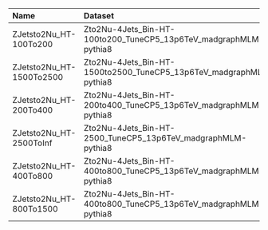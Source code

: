 | Name                     | Dataset                                                            | RunIII2024Summer24 Request          | Status                               |
|:-------------------------|:-------------------------------------------------------------------|:------------------------------------|:-------------------------------------|
| ZJetsto2Nu_HT-100To200   | Zto2Nu-4Jets_Bin-HT-100to200_TuneCP5_13p6TeV_madgraphMLM-pythia8   | GEN-RunIII2024Summer24wmLHEGS-00280 | $${\color{green}\textbf{DONE}}$$     |
| ZJetsto2Nu_HT-1500To2500 | Zto2Nu-4Jets_Bin-HT-1500to2500_TuneCP5_13p6TeV_madgraphMLM-pythia8 | GEN-RunIII2024Summer24wmLHEGS-00284 | $${\color{blue}\textbf{SUBMITTED}}$$ |
| ZJetsto2Nu_HT-200To400   | Zto2Nu-4Jets_Bin-HT-200to400_TuneCP5_13p6TeV_madgraphMLM-pythia8   | GEN-RunIII2024Summer24wmLHEGS-00281 | $${\color{green}\textbf{DONE}}$$     |
| ZJetsto2Nu_HT-2500ToInf  | Zto2Nu-4Jets_Bin-HT-2500_TuneCP5_13p6TeV_madgraphMLM-pythia8       | GEN-RunIII2024Summer24wmLHEGS-00285 | $${\color{blue}\textbf{SUBMITTED}}$$ |
| ZJetsto2Nu_HT-400To800   | Zto2Nu-4Jets_Bin-HT-400to800_TuneCP5_13p6TeV_madgraphMLM-pythia8   | GEN-RunIII2024Summer24wmLHEGS-00282 | $${\color{blue}\textbf{SUBMITTED}}$$ |
| ZJetsto2Nu_HT-800To1500  | Zto2Nu-4Jets_Bin-HT-400to800_TuneCP5_13p6TeV_madgraphMLM-pythia8   | GEN-RunIII2024Summer24wmLHEGS-00282 | $${\color{blue}\textbf{SUBMITTED}}$$ |